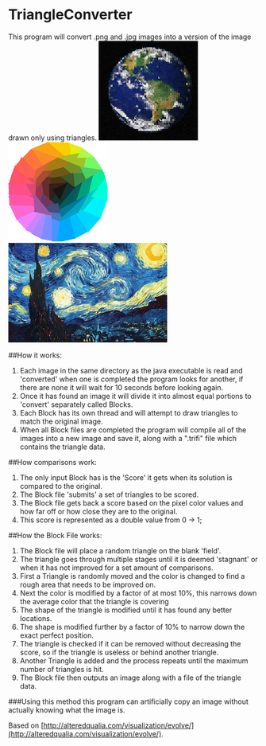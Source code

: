 # TriangleConverter
This program will convert .png and .jpg images into a version of the image drawn only using triangles.
![Earth](Examples/earth.png?raw=true "Earth")
![Hue](Examples/hue.png?raw=true "Hue")
![StarryNight](Examples/starrynight.png?raw=true "Starry Night")

##How it works:

1. Each image in the same directory as the java executable is read and 'converted' when one is completed the program looks for another, if there are none it will wait for 10 seconds before looking again.
2. Once it has found an image it will divide it into almost equal portions to 'convert' separately called Blocks.
3. Each Block has its own thread and will attempt to draw triangles to match the original image.
4. When all Block files are completed the program will compile all of the images into a new image and save it, along with a ".trifi" file which contains the triangle data.

##How comparisons work:

1. The only input Block has is the 'Score' it gets when its solution is compared to the original.
2. The Block file 'submits' a set of triangles to be scored.
3. The Block file gets back a score based on the pixel color values and how far off or how close they are to the original.
4. This score is represented as a double value from 0 -> 1;

##How the Block File works:

1. The Block file will place a random triangle on the blank 'field'.
2. The triangle goes through multiple stages until it is deemed 'stagnant' or when it has not improved for a set amount of comparisons.
  1. First a Triangle is randomly moved and the color is changed to find a rough area that needs to be improved on. 
  2. Next the color is modified by a factor of at most 10%, this narrows down the average color that the triangle is covering
  3. The shape of the triangle is modified until it has found any better locations.
  4. The shape is modified further by a factor of 10% to narrow down the exact perfect position.
  5. The triangle is checked if it can be removed without decreasing the score, so if the triangle is useless or behind another triangle.
  6. Another Triangle is added and the process repeats until the maximum number of triangles is hit.
3. The Block file then outputs an image along with a file of the triangle data.

###Using this method this program can artificially copy an image without actually knowing what the image is.

Based on [http://alteredqualia.com/visualization/evolve/](http://alteredqualia.com/visualization/evolve/).


